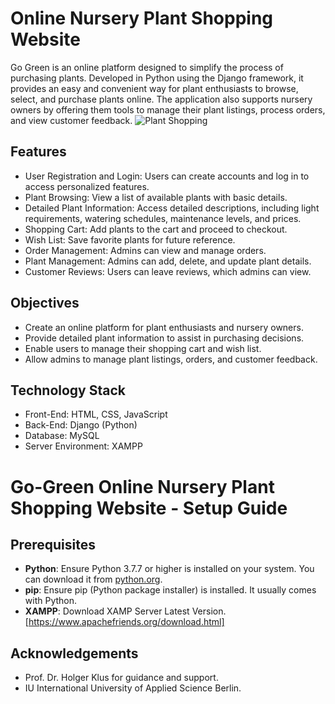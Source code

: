 # Online Nursery Plant Shopping Website
Go Green is an online platform designed to simplify the process of purchasing plants. Developed in Python using the Django framework, it provides an easy and convenient way for plant enthusiasts to browse, select, and purchase plants online. The application also supports nursery owners by offering them tools to manage their plant listings, process orders, and view customer feedback.
![Plant Shopping](https://github.com/user-attachments/assets/06750d5a-e89b-436a-b0f9-57b3291b3c77)

## Features
- User Registration and Login: Users can create accounts and log in to access personalized features.
- Plant Browsing: View a list of available plants with basic details.
- Detailed Plant Information: Access detailed descriptions, including light requirements, watering schedules, maintenance levels, and prices.
- Shopping Cart: Add plants to the cart and proceed to checkout.
- Wish List: Save favorite plants for future reference.
- Order Management: Admins can view and manage orders.
- Plant Management: Admins can add, delete, and update plant details.
- Customer Reviews: Users can leave reviews, which admins can view.
## Objectives
- Create an online platform for plant enthusiasts and nursery owners.
- Provide detailed plant information to assist in purchasing decisions.
- Enable users to manage their shopping cart and wish list.
- Allow admins to manage plant listings, orders, and customer feedback.
## Technology Stack
- Front-End: HTML, CSS, JavaScript
- Back-End: Django (Python)
- Database: MySQL
- Server Environment: XAMPP 
# Go-Green Online Nursery Plant Shopping Website - Setup Guide

## Prerequisites
- **Python**: Ensure Python 3.7.7 or higher is installed on your system. You can download it from [python.org](https://www.python.org/).
- **pip**: Ensure pip (Python package installer) is installed. It usually comes with Python.
- **XAMPP**:  Download XAMP Server Latest Version. [https://www.apachefriends.org/download.html] 

## Acknowledgements
- Prof. Dr. Holger Klus for guidance and support.
- IU International University of Applied Science Berlin.

